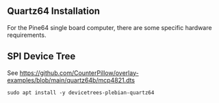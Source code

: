 ## Quartz64 Installation 

For the Pine64 single board computer, there are some specific hardware requirements.


## SPI Device Tree

See https://github.com/CounterPillow/overlay-examples/blob/main/quartz64b/mcp4821.dts

    sudo apt install -y devicetrees-plebian-quartz64
